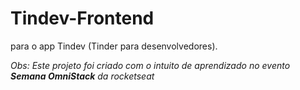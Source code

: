 # Tindev-Frontend

 para o app Tindev (Tinder para desenvolvedores). 


*Obs: Este projeto foi criado com o intuito de aprendizado no evento **Semana OmniStack** da rocketseat*
